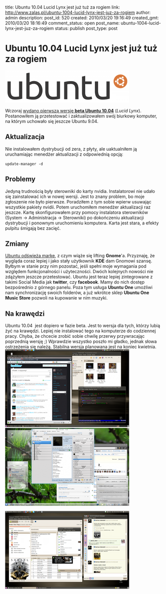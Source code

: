 title: Ubuntu 10.04 Lucid Lynx jest już tuż za rogiem
link: http://www.zalas.pl/ubuntu-1004-lucid-lynx-jest-juz-za-rogiem
author: admin
description: 
post_id: 520
created: 2010/03/20 19:16:49
created_gmt: 2010/03/20 18:16:49
comment_status: open
post_name: ubuntu-1004-lucid-lynx-jest-juz-za-rogiem
status: publish
post_type: post

<!--Wczoraj wydano pierwszą wersję beta Ubuntu 10.04 (Lucid Lynx). Postanowiłem ją przetestować i zaktualizowałem swój biurkowy komputer, na którym uchowało się jeszcze Ubuntu 9.04.-->

# Ubuntu 10.04 Lucid Lynx jest już tuż za rogiem

![Ubuntu Logo](/uploads/wp/2010/03/blackeubuntulogo-400x105.png)

Wczoraj [wydano pierwszą wersję ](http://fridge.ubuntu.com/node/1998)**[beta Ubuntu 10.04](http://fridge.ubuntu.com/node/1998)** (_Lucid Lynx_). Postanowiłem ją przetestować i zaktualizowałem swój biurkowy komputer, na którym uchowało się jeszcze Ubuntu 9.04. 

## Aktualizacja

Nie instalowałem dystrybucji od zera, z płyty, ale uaktualniłem ją uruchamiając menedżer aktualizacji z odpowiednią opcją: 
    
    
    update-manager -d

## Problemy

Jedyną trudnością były sterowniki do karty nvidia. Instalatorowi nie udało się zainstalować ich w nowej wersji. Jest to znany problem, bo moje zgłoszenie nie było pierwsze. Poradziłem z tym sobie wpierw usuwając wszystkie pakiety nvidii. Potem uruchomiłem menedżer aktualizacji raz jeszcze. Kartę skonfigurowałem przy pomocy instalatora sterowników (System -> Administracja -> Sterowniki) po dokończeniu aktualizacji dystrybucji i ponownym uruchomieniu komputera. Karta jest stara, a efekty pulpitu śmigają bez zacięć. 

## Zmiany

[Ubuntu odświeża markę](http://fridge.ubuntu.com/node/1991), z czym wiąże się lifting **Gnome**'a. Przyznaję, że wygląda coraz lepiej i jako stały użytkownik **KDE** dam Gnomowi szansę. Byłbym w stanie przy nim pozostać, jeśli spełni moje wymagania pod względem funkcjonalności i użyteczności. Dwóch kolejnych nowości nie zdążyłem jeszcze przetestować. Ubuntu jest teraz lepiej zintegrowane z takimi Social Media jak **twitter**, czy **facebook**. Mamy do nich dostęp bezpośrednio z górnego panelu. Poza tym usługa **Ubuntu One** umożliwi nam synchronizację swoich folderów, a już wkrótce sklep **Ubuntu One Music Store** pozwoli na kupowanie w nim muzyki. 

## Na krawędzi

Ubuntu 10.04  jest dopiero w fazie beta. Jest to wersja dla tych, którzy lubią żyć na krawędzi. Lepiej nie instalować tego na komputerze do codziennej pracy. Chyba, że chcecie zrobić sobie chwilę przerwy przywracając poprzednią wersję ;) Wprawdzie wszystko poszło mi gładko, jednak słowa ostrzeżenia się należą. Stabilna wersja planowana jest na koniec kwietnia. ![Gnome w Ubuntu 10.04](/uploads/wp//2010/03/ubuntu-10-04-beta1-gnome-400x250.png) ![KDE w Ubuntu 10.04](/uploads/wp//2010/03/ubuntu-10-04-beta1-kde-400x250.png)

![Ubuntu 10.04 and Social Media](/uploads/wp//2010/03/ubuntu-1004-social-400x250.png)